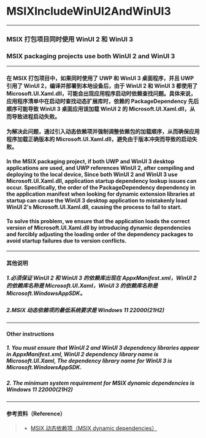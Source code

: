 # MSIXIncludeWinUI2AndWinUI3

----------

### MSIX 打包项目同时使用 WinUI 2 和 WinUI 3

### MSIX packaging projects use both WinUI 2 and WinUI 3

----------

#### 在 MSIX 打包项目中，如果同时使用了 UWP 和 WinUI 3 桌面程序，并且 UWP 引用了 WinUI 2，编译并部署到本地设备后，由于 WinUI 2 和 WinUI 3 都使用了 Microsoft.UI.Xaml.dll，可能会出现应用程序启动时依赖查找问题。具体来说，应用程序清单中在启动时查找动态扩展库时，依赖的 PackageDependency 先后顺序可能导致 WinUI 3 桌面应用误加载 WinUI 2 的 Microsoft.UI.Xaml.dll，从而导致进程启动失败。
#### 为解决此问题，通过引入动态依赖项并强制调整依赖包的加载顺序，从而确保应用程序加载正确版本的 Microsoft.UI.Xaml.dll，避免由于版本冲突而导致的启动失败。

#### In the MSIX packaging project, if both UWP and WinUI 3 desktop applications are used, and UWP references WinUI 2, after compiling and deploying to the local device, Since both WinUI 2 and WinUI 3 use Microsoft.UI.Xaml.dll, application startup dependency lookup issues can occur. Specifically, the order of the PackageDependency dependency in the application manifest when looking for dynamic extension libraries at startup can cause the WinUI 3 desktop application to mistakenly load WinUI 2's Microsoft.UI.Xaml.dll, causing the process to fail to start.
#### To solve this problem, we ensure that the application loads the correct version of Microsoft.UI.Xaml.dll by introducing dynamic dependencies and forcibly adjusting the loading order of the dependency packages to avoid startup failures due to version conflicts.
----------

#### 其他说明

##### 1.必须保证 WinUI 2 和 WinUI 3 的依赖库出现在 AppxManifest.xml，WinUI 2 的依赖库名称是 Microsoft.UI.Xaml，WinUI 3 的依赖库名称是 Microsoft.WindowsAppSDK。

##### 2.MSIX 动态依赖项的最低系统要求是 Windows 11 22000(21H2)

----------

#### Other instructions

##### 1. You must ensure that WinUI 2 and WinUI 3 dependency libraries appear in AppxManifest.xml, WinUI 2 dependency library name is Microsoft.UI.Xaml, The dependency library name for WinUI 3 is Microsoft.WindowsAppSDK.

##### 2. The minimum system requirement for MSIX dynamic dependencies is Windows 11 22000(21H2)

----------

#### 参考资料（Reference）

> * [MSIX 动态依赖项（MSIX dynamic dependencies）](https://learn.microsoft.com/windows/apps/desktop/modernize/framework-packages/framework-packages-overview)&emsp;
